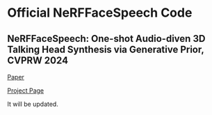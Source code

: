 # Official NeRFFaceSpeech Code

## NeRFFaceSpeech: One-shot Audio-diven 3D Talking Head Synthesis via Generative Prior, CVPRW 2024

[Paper](http://arxiv.org/abs/2405.05749/)

[Project Page](https://rlgnswk.github.io/NeRFFaceSpeech_ProjectPage/)

It will be updated.
